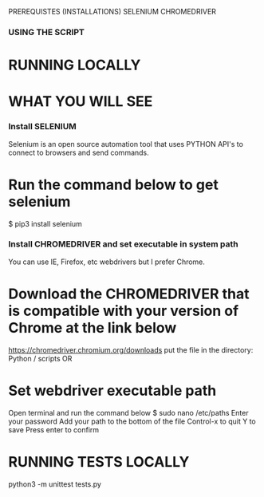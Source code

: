 PREREQUISTES (INSTALLATIONS)
SELENIUM
CHROMEDRIVER

### USING THE SCRIPT
# RUNNING LOCALLY
# WHAT YOU WILL SEE

### Install SELENIUM
Selenium is an open source automation tool that uses PYTHON API's to connect to browsers and send commands.

# Run the command below to get selenium
$ pip3 install selenium

### Install CHROMEDRIVER and set executable in system path
You can use IE, Firefox, etc webdrivers but I prefer Chrome.

# Download the CHROMEDRIVER that is compatible with your version of Chrome at the link below
https://chromedriver.chromium.org/downloads
put the file in the directory: Python / scripts
OR
# Set webdriver executable path
Open terminal and run the command below
$ sudo nano /etc/paths
Enter your password
Add your path to the bottom of the file
Control-x to quit
Y to save
Press enter to confirm

# RUNNING TESTS LOCALLY
python3 -m unittest tests.py
